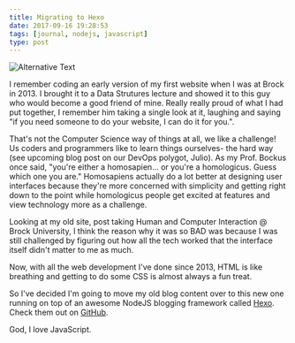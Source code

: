 ```yaml
---
title: Migrating to Hexo
date: 2017-09-16 19:28:53
tags: [journal, nodejs, javascript]
type: post
---
```


![Alternative Text](/images/blogcontent/oldwebsiteimage.PNG "Old khalilstemmler.com")

I remember coding an early version of my first website when I was at Brock in 2013. I brought it to a Data Strutures lecture and showed it to this guy who would become a good friend of mine. Really really proud of what I had put together, I remember him taking a single look at it, laughing and saying "if you need someone to do your website, I can do it for you.". 

That's not the Computer Science way of things at all, we like a challenge! Us coders and programmers like to learn things ourselves- the hard way (see upcoming blog post on our DevOps polygot, Julio). As my Prof. Bockus once said, "you're either a homosapien... or you're a homologicus. Guess which one you are." Homosapiens actually do a lot better at designing user interfaces because they're more concerned with simplicity and getting right down to the point while homologicus people get excited at features and view technology more as a challenge.

Looking at my old site, post taking Human and Computer Interaction @ Brock University, I think the reason why it was so BAD was because I was still challenged by figuring out how all the tech worked that the interface itself didn't matter to me as much. 

Now, with all the web development I've done since 2013, HTML is like breathing and getting to do some CSS is almost always a fun treat.

So I've decided I'm going to move my old blog content over to this new one running on top of an awesome NodeJS blogging framework called [Hexo](https://hexo.io/). Check them out on [GitHub](https://github.com/hexojs/hexo/issues).

God, I love JavaScript.


